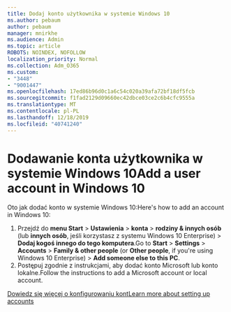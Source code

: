 ```yaml
---
title: Dodaj konto użytkownika w systemie Windows 10
ms.author: pebaum
author: pebaum
manager: mnirkhe
ms.audience: Admin
ms.topic: article
ROBOTS: NOINDEX, NOFOLLOW
localization_priority: Normal
ms.collection: Adm_O365
ms.custom:
- "3448"
- "9001447"
ms.openlocfilehash: 17ed86b96d0c1a6c54c020a39afa72bf18df5fcb
ms.sourcegitcommit: f1fad2129d09660ec42dbce03ce2c6b4cfc9555a
ms.translationtype: MT
ms.contentlocale: pl-PL
ms.lasthandoff: 12/18/2019
ms.locfileid: "40741240"
---
```

# <a name="add-a-user-account-in-windows-10"></a><span data-ttu-id="6622e-102">Dodawanie konta użytkownika w systemie Windows 10</span><span class="sxs-lookup"><span data-stu-id="6622e-102">Add a user account in Windows 10</span></span>

<span data-ttu-id="6622e-103">Oto jak dodać konto w systemie Windows 10:</span><span class="sxs-lookup"><span data-stu-id="6622e-103">Here's how to add an account in Windows 10:</span></span>

1. <span data-ttu-id="6622e-104">Przejdź do **menu Start** > **Ustawienia** > **konta** > **rodziny & innych osób** (lub **innych osób**, jeśli korzystasz z systemu Windows 10 Enterprise) > **Dodaj kogoś innego do tego komputera**.</span><span class="sxs-lookup"><span data-stu-id="6622e-104">Go to **Start** > **Settings** > **Accounts** > **Family & other people** (or **Other people**, if you're using Windows 10 Enterprise) > **Add someone else to this PC**.</span></span>
2. <span data-ttu-id="6622e-105">Postępuj zgodnie z instrukcjami, aby dodać konto Microsoft lub konto lokalne.</span><span class="sxs-lookup"><span data-stu-id="6622e-105">Follow the instructions to add a Microsoft account or local account.</span></span>

[<span data-ttu-id="6622e-106">Dowiedz się więcej o konfigurowaniu kont</span><span class="sxs-lookup"><span data-stu-id="6622e-106">Learn more about setting up accounts</span></span>](https://support.microsoft.com/help/17197/)